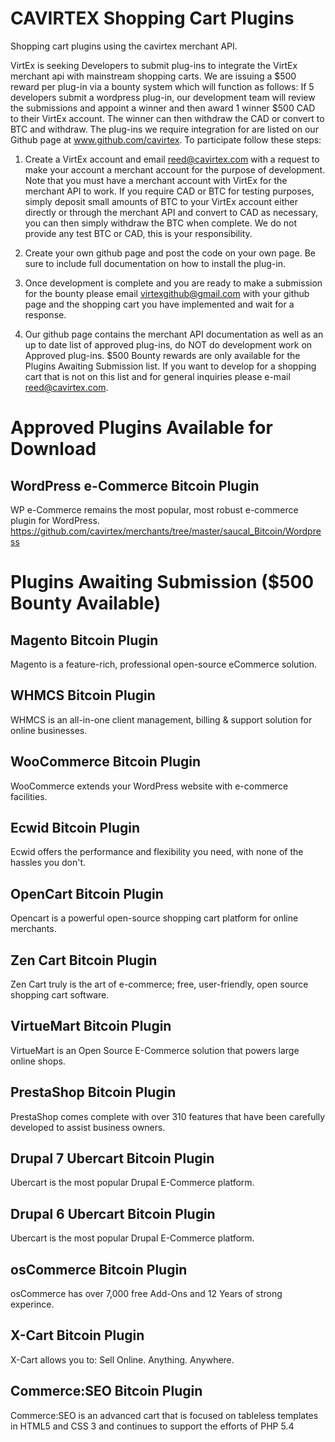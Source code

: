 CAVIRTEX Shopping Cart Plugins
==============================

Shopping cart plugins using the cavirtex merchant API.

VirtEx is seeking Developers to submit plug-ins to integrate the VirtEx merchant api with mainstream shopping carts. We are issuing a $500 reward per plug-in via a bounty system which will function as follows:  If 5 developers submit a wordpress plug-in, our development team will review the submissions and appoint a winner and then award 1 winner $500 CAD to their VirtEx account.  The winner can then withdraw the CAD or convert to BTC and withdraw.  The plug-ins we require integration for are listed on our Github page at www.github.com/cavirtex.  To participate follow these steps:
 
1) Create a VirtEx account and email reed@cavirtex.com with a request to make your account a merchant account for the purpose of development. Note that you must have a merchant account with VirtEx for the merchant API to work.  If you require CAD or BTC for testing purposes, simply deposit small amounts of BTC to your VirtEx account either directly or through the merchant API and convert to CAD as necessary, you can then simply withdraw the BTC when complete. We do not provide any test BTC or CAD, this is your responsibility.
 
2) Create your own github page and post the code on your own page. Be sure to include full documentation on how to install the plug-in.
 
3) Once development is complete and you are ready to make a submission for the bounty please email virtexgithub@gmail.com with your github page and the shopping cart you have implemented and wait for a response.
 
4) Our github page contains the merchant API documentation as well as an up to date list of approved plug-ins, do NOT do development work on Approved plug-ins.  $500 Bounty rewards are only available for the Plugins Awaiting Submission list. If you want to develop for a shopping cart that is not on this list and for general inquiries please e-mail reed@cavirtex.com.
 

Approved Plugins Available for Download
=======================================

WordPress e-Commerce Bitcoin Plugin
-----------------------------------
WP e-Commerce remains the most popular, most robust e-commerce plugin for WordPress.
https://github.com/cavirtex/merchants/tree/master/saucal_Bitcoin/Wordpress


Plugins Awaiting Submission ($500 Bounty Available)
===================================================

Magento Bitcoin Plugin
----------------------
Magento is a feature-rich, professional open-source eCommerce solution.


WHMCS Bitcoin Plugin
--------------------
WHMCS is an all-in-one client management, billing & support solution for online businesses.


WooCommerce Bitcoin Plugin
--------------------------
WooCommerce extends your WordPress website with e-commerce facilities.


Ecwid Bitcoin Plugin
--------------------
Ecwid offers the performance and flexibility you need, with none of the hassles you don't.


OpenCart Bitcoin Plugin
-----------------------
Opencart is a powerful open-source shopping cart platform for online merchants.


Zen Cart Bitcoin Plugin
-----------------------
Zen Cart truly is the art of e-commerce; free, user-friendly, open source shopping cart software.


VirtueMart Bitcoin Plugin
-------------------------
VirtueMart is an Open Source E-Commerce solution that powers large online shops.


PrestaShop Bitcoin Plugin
-------------------------
PrestaShop comes complete with over 310 features that have been carefully developed to assist business owners.


Drupal 7 Ubercart Bitcoin Plugin
--------------------------------
Ubercart is the most popular Drupal E-Commerce platform.


Drupal 6 Ubercart Bitcoin Plugin
--------------------------------
Ubercart is the most popular Drupal E-Commerce platform.


osCommerce Bitcoin Plugin
-------------------------
osCommerce has over 7,000 free Add-Ons and 12 Years of strong experince.


X-Cart Bitcoin Plugin
---------------------
X-Cart allows you to: Sell Online. Anything. Anywhere.


Commerce:SEO Bitcoin Plugin
---------------------------
Commerce:SEO is an advanced cart that is focused on tableless templates in HTML5 and CSS 3 and continues to support the efforts of PHP 5.4

